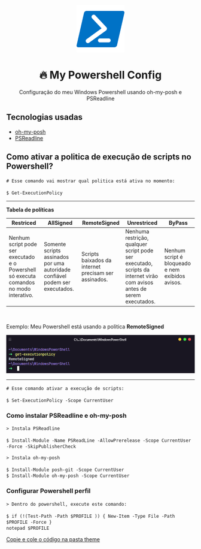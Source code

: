 <div align="center">
<img src="./.github/powershell.png" />
</div>

<div align="center">

# 🔥 My Powershell Config

Configuração do meu Windows Powershell usando oh-my-posh e PSReadline

</div>

## Tecnologias usadas

- [oh-my-posh](https://github.com/JanDeDobbeleer/oh-my-posh)
- [PSReadline](https://github.com/PowerShell/PSReadLine)

## Como ativar a politica de execução de scripts no Powershell?

```
# Esse comando vai mostrar qual politica está ativa no momento:

$ Get-ExecutionPolicy
```
---

**Tabela de políticas**

| Restriced                                                                               	| AllSigned                                                                    	| RemoteSigned                                         	| Unrestriced                                                                                                            	| ByPass                                           	|
|-----------------------------------------------------------------------------------------	|------------------------------------------------------------------------------	|------------------------------------------------------	|------------------------------------------------------------------------------------------------------------------------	|--------------------------------------------------	|
| Nenhum script pode ser executado e o Powershell só executa comandos no modo interativo. 	| Somente scripts assinados por uma autoridade confiável podem ser executados. 	| Scripts baixados da internet precisam ser assinados. 	| Nenhuma restrição, qualquer script pode ser executado, scripts da internet virão com avisos antes de serem executados. 	| Nenhum script é bloqueado e nem exibidos avisos. 	|

<br>

Exemplo: Meu Powershell está usando a politica **RemoteSigned**

<img src="screenshot.png" alt="Hyper">

---

```
# Esse comando ativar a execução de scripts:

$ Set-ExecutionPolicy -Scope CurrentUser
```

### Como instalar PSReadline e oh-my-posh

```
> Instala PSReadline

$ Install-Module -Name PSReadLine -AllowPrerelease -Scope CurrentUser -Force -SkipPublisherCheck
```

```
> Instala oh-my-posh

$ Install-Module posh-git -Scope CurrentUser
$ Install-Module oh-my-posh -Scope CurrentUser
```

### Configurar Powershell perfil

```
> Dentro do powershell, execute este comando:

$ if (!(Test-Path -Path $PROFILE )) { New-Item -Type File -Path $PROFILE -Force }
notepad $PROFILE
```


<a href="./theme/profile.ps1">Copie e cole o código na pasta theme</a>
